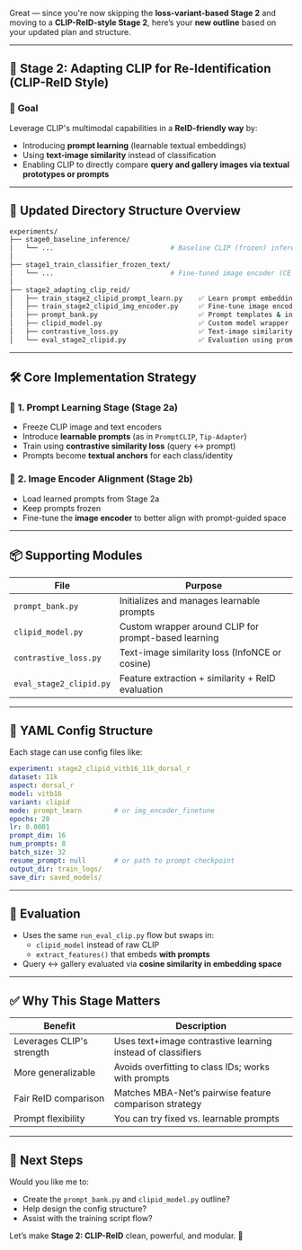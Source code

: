 Great — since you're now skipping the **loss-variant-based Stage 2** and moving to a **CLIP-ReID-style Stage 2**, here’s your **new outline** based on your updated plan and structure.

---

## 🧠 **Stage 2: Adapting CLIP for Re-Identification (CLIP-ReID Style)**

### 🎯 **Goal**
Leverage CLIP's multimodal capabilities in a **ReID-friendly way** by:
- Introducing **prompt learning** (learnable textual embeddings)
- Using **text-image similarity** instead of classification
- Enabling CLIP to directly compare **query and gallery images via textual prototypes or prompts**

---

## 📁 Updated Directory Structure Overview

```bash
experiments/
├── stage0_baseline_inference/
│   └── ...                             # Baseline CLIP (frozen) inference
│
├── stage1_train_classifier_frozen_text/
│   └── ...                             # Fine-tuned image encoder (CE classification)
│
├── stage2_adapting_clip_reid/
│   ├── train_stage2_clipid_prompt_learn.py    ✅ Learn prompt embeddings (Stage 3a in old plan)
│   ├── train_stage2_clipid_img_encoder.py     ✅ Fine-tune image encoder w.r.t learned prompts (Stage 3b)
│   ├── prompt_bank.py                         ✅ Prompt templates & initialization
│   ├── clipid_model.py                        ✅ Custom model wrapper for prompt-guided ReID
│   ├── contrastive_loss.py                    ✅ Text-image similarity loss
│   └── eval_stage2_clipid.py                  ✅ Evaluation using prompt-driven CLIP features
```

---

## 🛠️ Core Implementation Strategy

### 🔹 **1. Prompt Learning Stage (Stage 2a)**
- Freeze CLIP image and text encoders
- Introduce **learnable prompts** (as in `PromptCLIP`, `Tip-Adapter`)
- Train using **contrastive similarity loss** (query ↔ prompt)
- Prompts become **textual anchors** for each class/identity

### 🔹 **2. Image Encoder Alignment (Stage 2b)**
- Load learned prompts from Stage 2a
- Keep prompts frozen
- Fine-tune the **image encoder** to better align with prompt-guided space

---

## 📦 Supporting Modules

| File                | Purpose                                               |
|---------------------|-------------------------------------------------------|
| `prompt_bank.py`    | Initializes and manages learnable prompts             |
| `clipid_model.py`   | Custom wrapper around CLIP for prompt-based learning  |
| `contrastive_loss.py` | Text-image similarity loss (InfoNCE or cosine)       |
| `eval_stage2_clipid.py` | Feature extraction + similarity + ReID evaluation  |

---

## 📑 YAML Config Structure

Each stage can use config files like:

```yaml
experiment: stage2_clipid_vitb16_11k_dorsal_r
dataset: 11k
aspect: dorsal_r
model: vitb16
variant: clipid
mode: prompt_learn        # or img_encoder_finetune
epochs: 20
lr: 0.0001
prompt_dim: 16
num_prompts: 8
batch_size: 32
resume_prompt: null       # or path to prompt checkpoint
output_dir: train_logs/
save_dir: saved_models/
```

---

## 🧪 Evaluation

- Uses the same `run_eval_clip.py` flow but swaps in:
  - `clipid_model` instead of raw CLIP
  - `extract_features()` that embeds **with prompts**
- Query ↔ gallery evaluated via **cosine similarity in embedding space**

---

## ✅ Why This Stage Matters

| Benefit                          | Description                                               |
|----------------------------------|-----------------------------------------------------------|
| Leverages CLIP's strength        | Uses text+image contrastive learning instead of classifiers |
| More generalizable               | Avoids overfitting to class IDs; works with prompts       |
| Fair ReID comparison             | Matches MBA-Net’s pairwise feature comparison strategy    |
| Prompt flexibility               | You can try fixed vs. learnable prompts                  |

---

## 🧭 Next Steps

Would you like me to:
- Create the `prompt_bank.py` and `clipid_model.py` outline?
- Help design the config structure?
- Assist with the training script flow?

Let’s make **Stage 2: CLIP-ReID** clean, powerful, and modular. 🚀